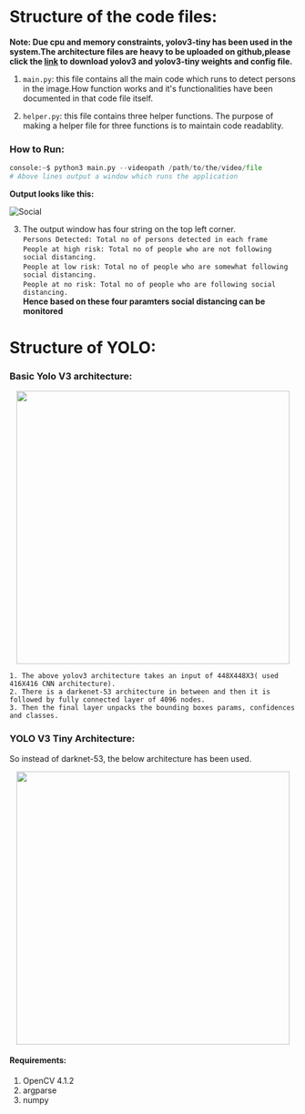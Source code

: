 # Structure of the code files:

 **Note: Due cpu and memory constraints, yolov3-tiny has been used in the system.The architecture files are heavy to be uploaded on github,please click the [link](https://drive.google.com/drive/folders/1tDsQgcUoQw8hnxHRrLbb-nbhfMduEhyn?usp=sharing) to download yolov3 and yolov3-tiny weights and config file.**

1. ```main.py```: this file contains all the main code which runs to detect persons in the image.How function works and it's functionalities have been documented in that code file itself.

2. ```helper.py```: this file contains three helper functions. The purpose of making a helper file for three functions is to maintain code readablity.

### How to Run:
```python
console:~$ python3 main.py --videopath /path/to/the/video/file
# Above lines output a window which runs the application
```
**Output looks like this:**

![Social](video.gif)

3. The output window has four string on the top left corner.  
```Persons Detected: Total no of persons detected in each frame```  
```People at high risk: Total no of people who are not following social distancing.```  
```People at low risk: Total no of people who are somewhat following social distancing.```  
```People at no risk: Total no of people who are following social distancing.```  
**Hence based on these four paramters social distancing can be monitored**

# Structure of YOLO:
### Basic Yolo V3 architecture:
<p align="center">
  <img src="imp-data/yolov-3.png" width = 480>
</p>  

```1. The above yolov3 architecture takes an input of 448X448X3( used 416X416 CNN architecture).```  
```2. There is a darkenet-53 architecture in between and then it is followed by fully connected layer of 4096 nodes.```  
```3. Then the final layer unpacks the bounding boxes params, confidences and classes.```  

### YOLO V3 Tiny Architecture:
So instead of darknet-53, the below architecture has been used.  
<p align="center">
  <img src="imp-data/yolo-tiny.png" width = 480>
</p>  
  
#### Requirements:
1. OpenCV 4.1.2  
2. argparse  
3. numpy  

  

